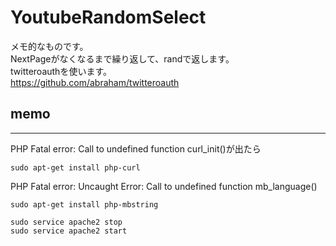 # YoutubeRandomSelect

メモ的なものです。  
NextPageがなくなるまで繰り返して、randで返します。  
twitteroauthを使います。  
https://github.com/abraham/twitteroauth

## memo
---
PHP Fatal error: Call to undefined function curl_init()が出たら
```
sudo apt-get install php-curl
```
PHP Fatal error:  Uncaught Error: Call to undefined function mb_language()
```
sudo apt-get install php-mbstring
```
```
sudo service apache2 stop
sudo service apache2 start
```
